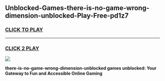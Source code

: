 
## Unblocked-Games-there-is-no-game-wrong-dimension-unblocked-Play-Free-pd1z7
<h3>
<a href="https://premium76.site?title=there-is-no-game-wrong-dimension-unblocked&ref=23A">CLICK TO PLAY</a></h3>
<hr>

<h3>
<a href="https://premium76.site?title=there-is-no-game-wrong-dimension-unblocked&ref=23A">CLICK 2 PLAY</a>
  
</h3>

<a href="https://premium76.site?title=there-is-no-game-wrong-dimension-unblocked&ref=23A"><img src="https://clearcache.store/games.png"></a>


**there-is-no-game-wrong-dimension-unblocked games unblocked: Your Gateway to Fun and Accessible Online Gaming**
